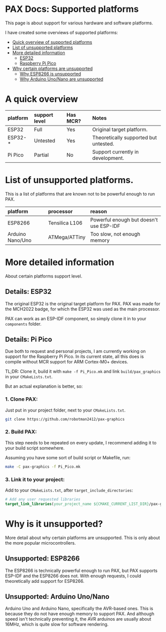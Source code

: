 # PAX Docs: Supported platforms

This page is about support for various hardware and software platforms.

I have created some overviews of supported platforms:
 - [Quick overview of supported platforms](#a-quick-overview)
 - [List of unsupported platforms](#list-of-unsupported-platforms)
 - [More detailed information](#more-detailed-information)
   - [ESP32](#details-esp32)
   - [Raspberry Pi Pico](#details-pi-pico)
 - [Why certain platforms are unsupported](#why-is-it-unsupported)
   - [Why ESP8266 is unsupported](#unsupported-esp8266)
   - [Why Arduino Uno/Nano are unsupported](#unsupported-arduino-uno-nano)



# A quick overview   
| platform | support level          | Has MCR? | Notes
| :------- | :--------------------- | :------- | :----
| ESP32    | Full                   | Yes      | Original target platform.
| ESP32-*  | Untested               | Yes      | Theoretically supported but untested.
| Pi Pico  | Partial                | No       | Support currently in development.



# List of unsupported platforms.
This is a list of platforms that are known not to be powerful enough to run PAX.

| platform         | processor      | reason
| :--------------- | :------------- | :-----
| ESP8266          | Tensilica L106 | Powerful enough but doesn't use ESP-IDF
| Arduino Nano/Uno | ATMega/ATTiny  | Too slow, not enough memory



# More detailed information
About certain platforms support level.


## Details: ESP32
The original ESP32 is the original target platform for PAX.
PAX was made for the MCH2022 badge, for which the ESP32 was used as the main processor.

PAX can work as an ESP-IDF component, so simply clone it in to your `components` folder.


## Details: Pi Pico
Due both to request and personal projects, I am currently working on support for the Raspberry Pi Pico.
In its current state, all this does is compile without MCR support for ARM Cortex-M0+ devices.

TL;DR: Clone it, build it with `make -f Pi_Pico.mk` and link `build/pax_graphics` in your `CMakeLists.txt`.

But an actual explanation is better, so:

### 1. Clone PAX:
Just put in your project folder, next to your `CMakeLists.txt`.
```sh
git clone https://github.com/robotman2412/pax-graphics
```

### 2. Build PAX:
This step needs to be repeated on every update, I recommend adding it to your build script somewhere.

Assuming you have some sort of build script or Makefile, run:
```sh
make -C pax-graphics -f Pi_Pico.mk
```

### 3. Link it to your project:
Add to your `CMakeLists.txt`, after `target_include_directories`:
```cmake
# Add any user requested libraries
target_link_libraries(your_project_name ${CMAKE_CURRENT_LIST_DIR}/pax-graphics/build/pax_graphics)
```


# Why is it unsupported?
More detail about why certain platforms are unsupported.
This is only about the more popular microcontrollers.


## Unsupported: ESP8266
The ESP8266 is technically powerful enough to run PAX, but PAX supports ESP-IDF and the ESP8266 does not.
With enough requests, I could theoretically add support for ESP8266.


## Unsupported: Arduino Uno/Nano
Arduino Uno and Arduino Nano, specifically the AVR-based ones.
This is because they do not have enough memory to support PAX.
And although speed isn't technically preventing it, the AVR arduinos are usually about 16MHz, which is quite slow for software rendering.
